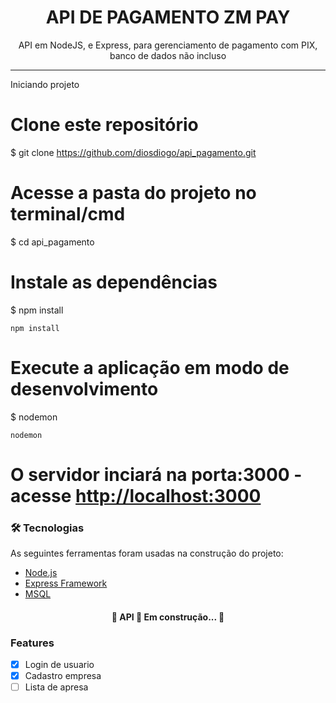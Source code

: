 <h1 align="center">API DE PAGAMENTO ZM PAY</h1>

<p align="center">API em NodeJS, e Express, para gerenciamento de pagamento com PIX, banco de dados não incluso</p>

<hr>

<p align="left">Iniciando projeto</p>

# Clone este repositório
$ git clone <https://github.com/diosdiogo/api_pagamento.git>

# Acesse a pasta do projeto no terminal/cmd
$ cd api_pagamento

# Instale as dependências
$ npm install

```
npm install 
```

# Execute a aplicação em modo de desenvolvimento
$ nodemon

```
nodemon
```

# O servidor inciará na porta:3000 - acesse <http://localhost:3000> 


### 🛠 Tecnologias

As seguintes ferramentas foram usadas na construção do projeto:

- [Node.js](https://nodejs.org/en/)
- [Express Framework](https://expressjs.com/pt-br/)
- [MSQL](https://www.npmjs.com/package/mysql)


<h4 align="center"> 
	🚧  API 🚀 Em construção...  🚧
</h4>

### Features

- [x] Login de usuario
- [x] Cadastro empresa
- [ ] Lista de apresa